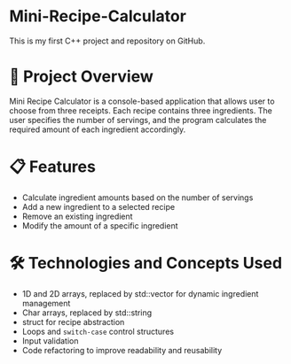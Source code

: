 # Mini-Recipe-Calculator

This is my first C++ project and repository on GitHub.

# 🔎 Project Overview

Mini Recipe Calculator is a console-based application that allows user to choose from three receipts. Each recipe contains three ingredients. The user specifies the number of servings, and the program calculates the required amount of each ingredient accordingly.

# 📋 Features

- Calculate ingredient amounts based on the number of servings
- Add a new ingredient to a selected recipe
- Remove an existing ingredient
- Modify the amount of a specific ingredient

# 🛠️ Technologies and Concepts Used
- 1D and 2D arrays, replaced by std::vector for dynamic ingredient management
- Char arrays, replaced by std::string
- struct for recipe abstraction
- Loops and `switch-case` control structures
- Input validation
- Code refactoring to improve readability and reusability
